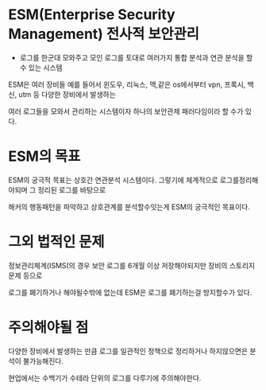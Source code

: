 # ESM(Enterprise Security Management) 전사적 보안관리
* 로그를 한군대 모와주고 모인 로그를 토대로 여러가지 통합 분석과 연관 분석을 할 수 있는 시스템

ESM은 여러 장비들 예를 들어서 윈도우, 리눅스, 맥,같은 os에서부터 vpn, 프록시, 백신, utm 등 다양한 장비에서 발생하는

여러 로그들을 모와서 관리하는 시스템이자 하나의 보안관제 패러다임이라 할 수가 있다.

# ESM의 목표

ESM의 궁극적 목표는 상호간 연관분석 시스템이다. 그렇기에 체계적으로 로그를정리해야되며 그 정리된 로그를 바탕으로

해커의 행동패턴을 파악하고 상호관계를 분석할수잇는게 ESM의 궁극적인 목표이다.

# 그외 법적인 문제

정보관리체계(ISMS(의 경우 보안 로그를 6개월 이상 저장해야되지만 장비의 스토리지 문제 등으로

로그를 폐기하거나 해야될수밖에 없는데 ESM은 로그를 폐기하는걸 방지할수가 있다. 

# 주의해야될 점
다양한 장비에서 발생하는 만큼 로그를 일관적인 정책으로 정리하거나 하지않으면은 분석이 불가능해진다.

현업에서는 수백기가 수테라 단위의 로그를 다루기에 주의해야한다.
